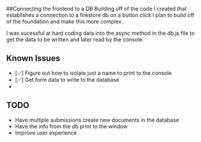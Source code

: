 ##Connecting the frontend to a DB
Building off of the code I created that establishes a connection to a firestore db on a button click I plan to build off of the foundation and make this more complex.

I was sucessful at hard coding data into the async method in the db.js file to get the data to be written and later read by the console. 

## Known Issues
- [✅] Figure out how to isolate just a name to print to the console
- [✅] Get form data to write to the database
- 

## TODO
- Have multiple submissions create new documents in the database
- Have the info from the db print to the window
- Improve user experience
